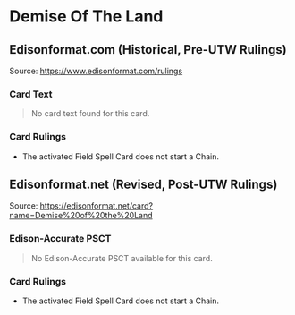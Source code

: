 # Demise Of The Land

## Edisonformat.com (Historical, Pre-UTW Rulings)

Source: https://www.edisonformat.com/rulings

### Card Text

> No card text found for this card.

### Card Rulings

*   The activated Field Spell Card does not start a Chain.

## Edisonformat.net (Revised, Post-UTW Rulings)

Source: https://edisonformat.net/card?name=Demise%20of%20the%20Land

### Edison-Accurate PSCT

> No Edison-Accurate PSCT available for this card.

### Card Rulings

*   The activated Field Spell Card does not start a Chain.
            